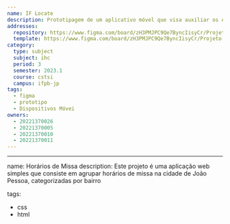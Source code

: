 ```yaml
---
name: IF Locate
description: Prototipagem de um aplicativo móvel que visa auxiliar os estudantes do Instituto Federal (IF), professores e visitantes a localizarem e acessarem informações sobre salas de aula, horários, eventos e outros pontos de interesse no campus. 
addresses:
  repository: https://www.figma.com/board/zH3PMJPC9Qe7ByncIisyCr/Projeto-Design-de-Intera%C3%A7%C3%A3o-IHC---PROT%C3%93TIPO-(WIP)?node-id=0-1&t=wCn52qMNwtnUaWgv-1
  template: https://www.figma.com/board/zH3PMJPC9Qe7ByncIisyCr/Projeto-Design-de-Intera%C3%A7%C3%A3o-IHC---PROT%C3%93TIPO-(WIP)?node-id=0-1&t=wCn52qMNwtnUaWgv-1
category:
  type: subject
  subject: ihc
  period: 3
  semester: 2023.1
  course: cstsi
  campus: ifpb-jp
tags:
  - figma
  - prototipo
  - Dispositivos Móvei
owners:
  - 20221370026
  - 20221370005
  - 20221370010
  - 20221370011
---
```


---
name: Horários de Missa
description: Este projeto é uma aplicação web simples que consiste em agrupar horários de missa na cidade de João Pessoa, categorizadas por bairro


tags:
  - css
  - html

